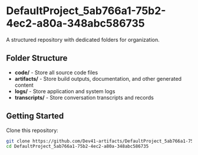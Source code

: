 # DefaultProject_5ab766a1-75b2-4ec2-a80a-348abc586735
A structured repository with dedicated folders for organization.

## Folder Structure

- **code/** - Store all source code files
- **artifacts/** - Store build outputs, documentation, and other generated content
- **logs/** - Store application and system logs
- **transcripts/** - Store conversation transcripts and records

## Getting Started

Clone this repository:
```bash
git clone https://github.com/Dev41-artifacts/DefaultProject_5ab766a1-75b2-4ec2-a80a-348abc586735
cd DefaultProject_5ab766a1-75b2-4ec2-a80a-348abc586735
```
